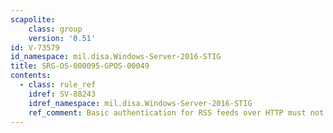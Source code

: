 ```yaml
---
scapolite:
    class: group
    version: '0.51'
id: V-73579
id_namespace: mil.disa.Windows-Server-2016-STIG
title: SRG-OS-000095-GPOS-00049
contents:
  - class: rule_ref
    idref: SV-88243
    idref_namespace: mil.disa.Windows-Server-2016-STIG
    ref_comment: Basic authentication for RSS feeds over HTTP must not be us ...
---
```


